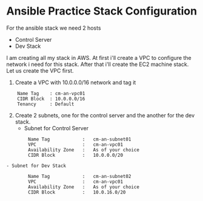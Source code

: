 # Ansible Practice Stack Configuration

For the ansible stack we need 2 hosts
- Control Server
- Dev Stack

I am creating all my stack in AWS. At first i'll create a VPC to configure the network i need for this stack.
After that i'll create the EC2 machine stack. Let us create the VPC first.

1. Create a VPC with 10.0.0.0/16 network and tag it
```
	Name Tag 	: cm-an-vpc01
	CIDR Block	: 10.0.0.0/16
	Tenancy		: Default
```

2. Create 2 subnets, one for the control server and the another for the dev stack. 
	- Subnet for Control Server
```
		Name Tag			:	cm-an-subnet01
		VPC					:	cm-an-vpc01
		Availability Zone	:	As of your choice
		CIDR Block			:	10.0.0.0/20
```
	- Subnet for Dev Stack
```
		Name Tag			:	cm-an-subnet02
		VPC					:	cm-an-vpc01
		Availability Zone	:	As of your choice
		CIDR Block			:	10.0.16.0/20
```

